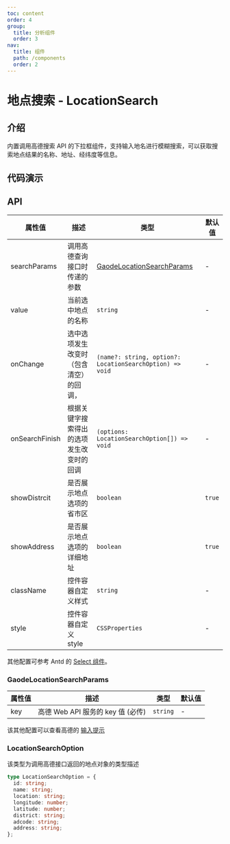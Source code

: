 ```yaml
---
toc: content
order: 4
group:
  title: 分析组件
  order: 3
nav:
  title: 组件
  path: /components
  order: 2
---
```


# 地点搜索 - LocationSearch

## 介绍

内置调用高德搜索 API 的下拉框组件，支持输入地名进行模糊搜索，可以获取搜索地点结果的名称、地址、经纬度等信息。

## 代码演示

<code src="./demos/default.tsx" defaultShowCode compact></code>

## API

| 属性值 | 描述 | 类型 | 默认值 |
| --- | --- | --- | --- |
| searchParams | 调用高德查询接口时传递的参数 | [GaodeLocationSearchParams](#GaodeLocationSearchParams) | - |
| value | 当前选中地点的名称 | `string` | - |
| onChange | 选中选项发生改变时（包含清空）的回调， | `(name?: string, option?: LocationSearchOption) => void` | - |
| onSearchFinish | 根据关键字搜索得出的选项发生改变时的回调 | `(options: LocationSearchOption[]) => void` | - |
| showDistrcit | 是否展示地点选项的省市区 | `boolean` | `true` |
| showAddress | 是否展示地点选项的详细地址 | `boolean` | `true` |
| className | 控件容器自定义样式 | `string` | - |
| style | 控件容器自定义 style | `CSSProperties` | - |

其他配置可参考 Antd 的 [Select 组件](https://ant.design/components/select-cn/#API)。

### GaodeLocationSearchParams

| 属性值 | 描述                              | 类型     | 默认值 |
| ------ | --------------------------------- | -------- | ------ |
| key    | 高德 Web API 服务的 key 值 (必传) | `string` | -      |

该其他配置可以查看高德的 [输入提示](https://lbs.amap.com/api/webservice/guide/api/inputtips)

### LocationSearchOption

该类型为调用高德接口返回的地点对象的类型描述

```ts
type LocationSearchOption = {
  id: string;
  name: string;
  location: string;
  longitude: number;
  latitude: number;
  district: string;
  adcode: string;
  address: string;
};
```
